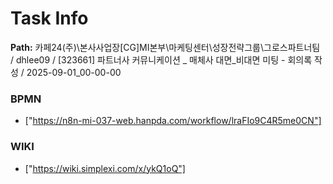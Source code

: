 # Task Info

**Path:** 카페24(주)\본사사업장\[CG]MI본부\마케팅센터\성장전략그룹\그로스파트너팀 / dhlee09 / [323661] 파트너사 커뮤니케이션 _ 매체사 대면_비대면 미팅 - 회의록 작성 / 2025-09-01_00-00-00

### BPMN
- ["https://n8n-mi-037-web.hanpda.com/workflow/lraFIo9C4R5me0CN"]

### WIKI
- ["https://wiki.simplexi.com/x/ykQ1oQ"]

